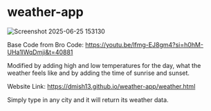 # weather-app

![Screenshot 2025-06-25 153130](https://github.com/user-attachments/assets/be596f1b-9c22-452d-8fc0-b5e2e32a0023)

Base Code from Bro Code: https://youtu.be/lfmg-EJ8gm4?si=h0hM-UHa1lWqDmji&t=40881

Modified by adding high and low temperatures for the day, what the weather feels like
and by adding the time of sunrise and sunset.

Website Link: https://dmish13.github.io/weather-app/weather.html

Simply type in any city and it will return its weather data.
